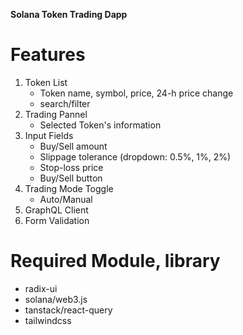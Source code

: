 **Solana Token Trading Dapp**

# Features
1. Token List
   - Token name, symbol, price, 24-h price change
   - search/filter
2. Trading Pannel
   - Selected Token's information
3. Input Fields
   - Buy/Sell amount
   - Slippage tolerance (dropdown: 0.5%, 1%, 2%)
   - Stop-loss price
   - Buy/Sell button
4. Trading Mode Toggle
   - Auto/Manual 
5. GraphQL Client
6. Form Validation

# Required Module, library

- radix-ui
- solana/web3.js
- tanstack/react-query
- tailwindcss